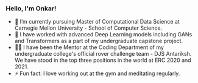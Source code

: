 ### Hello, I'm Onkar!

<!--
**onkarthorat/onkarthorat** is a ✨ _special_ ✨ repository because its `README.md` (this file) appears on your GitHub profile.

Here are some ideas to get you started:

- 🔭 I’m currently working on my final year project that extensively uses GANs and Transformers.
- 🌱 I’m currently learning advanced algorithms used in Big Data Analysis.
- 👨‍🏫 I'm the Mentor for Coding Department of the college's official rover challenge team - DJS Antariksh that has stood in top three positions at ERC 2020 and 2021.
- ⚡ Fun fact: I love working out and meditating regularly.
-->

- 🔭 I’m currently pursuing Master of Computational Data Science at Carnegie Mellon University - School of Computer Science.
- 🧐 I have worked with advanced Deep Learning models including GANs and Transformers as a part of my undergraduate capstone project.
- 👨‍🏫 I have been the Mentor at the Coding Department of my undergraduate college's official rover challenge team - DJS Antariksh. We have stood in the top three positions in the world at ERC 2020 and 2021.
- ⚡ Fun fact: I love working out at the gym and meditating regularly.
